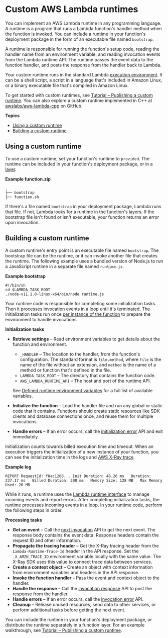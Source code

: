 # Custom AWS Lambda runtimes<a name="runtimes-custom"></a>

You can implement an AWS Lambda runtime in any programming language\. A runtime is a program that runs a Lambda function's handler method when the function is invoked\. You can include a runtime in your function's deployment package in the form of an executable file named `bootstrap`\.

A runtime is responsible for running the function's setup code, reading the handler name from an environment variable, and reading invocation events from the Lambda runtime API\. The runtime passes the event data to the function handler, and posts the response from the handler back to Lambda\.

Your custom runtime runs in the standard Lambda [execution environment](lambda-runtimes.md)\. It can be a shell script, a script in a language that's included in Amazon Linux, or a binary executable file that's compiled in Amazon Linux\.

To get started with custom runtimes, see [Tutorial – Publishing a custom runtime](runtimes-walkthrough.md)\. You can also explore a custom runtime implemented in C\+\+ at [awslabs/aws\-lambda\-cpp](https://github.com/awslabs/aws-lambda-cpp) on GitHub\.

**Topics**
+ [Using a custom runtime](#runtimes-custom-use)
+ [Building a custom runtime](#runtimes-custom-build)

## Using a custom runtime<a name="runtimes-custom-use"></a>

To use a custom runtime, set your function's runtime to `provided`\. The runtime can be included in your function's deployment package, or in a [layer](configuration-layers.md)\.

**Example function\.zip**  

```
.
├── bootstrap
├── function.sh
```

If there's a file named `bootstrap` in your deployment package, Lambda runs that file\. If not, Lambda looks for a runtime in the function's layers\. If the bootstrap file isn't found or isn't executable, your function returns an error upon invocation\.

## Building a custom runtime<a name="runtimes-custom-build"></a>

A custom runtime's entry point is an executable file named `bootstrap`\. The bootstrap file can be the runtime, or it can invoke another file that creates the runtime\. The following example uses a bundled version of Node\.js to run a JavaScript runtime in a separate file named `runtime.js`\.

**Example bootstrap**  

```
#!/bin/sh
cd $LAMBDA_TASK_ROOT
./node-v11.1.0-linux-x64/bin/node runtime.js
```

Your runtime code is responsible for completing some initialization tasks\. Then it processes invocation events in a loop until it's terminated\. The initialization tasks run once [per instance of the function](lambda-runtime-environment.md) to prepare the environment to handle invocations\.

**Initialization tasks**
+ **Retrieve settings** – Read environment variables to get details about the function and environment\.
  + `_HANDLER` – The location to the handler, from the function's configuration\. The standard format is `file.method`, where `file` is the name of the file without an extension, and `method` is the name of a method or function that's defined in the file\.
  + `LAMBDA_TASK_ROOT` – The directory that contains the function code\.
  + `AWS_LAMBDA_RUNTIME_API` – The host and port of the runtime API\.

  See [Defined runtime environment variables](configuration-envvars.md#configuration-envvars-runtime) for a full list of available variables\.
+ **Initialize the function** – Load the handler file and run any global or static code that it contains\. Functions should create static resources like SDK clients and database connections once, and reuse them for multiple invocations\.
+ **Handle errors** – If an error occurs, call the [initialization error](runtimes-api.md#runtimes-api-initerror) API and exit immediately\.

Initialization counts towards billed execution time and timeout\. When an execution triggers the initialization of a new instance of your function, you can see the initialization time in the logs and [AWS X\-Ray trace](services-xray.md)\.

**Example log**  

```
REPORT RequestId: f8ac1208... Init Duration: 48.26 ms   Duration: 237.17 ms   Billed Duration: 300 ms   Memory Size: 128 MB   Max Memory Used: 26 MB
```

While it runs, a runtime uses the [Lambda runtime interface](runtimes-api.md) to manage incoming events and report errors\. After completing initialization tasks, the runtime processes incoming events in a loop\. In your runtime code, perform the following steps in order\.

**Processing tasks**
+ **Get an event** – Call the [next invocation](runtimes-api.md#runtimes-api-next) API to get the next event\. The response body contains the event data\. Response headers contain the request ID and other information\.
+ **Propagate the tracing header** – Get the X\-Ray tracing header from the `Lambda-Runtime-Trace-Id` header in the API response\. Set the `_X_AMZN_TRACE_ID` environment variable locally with the same value\. The X\-Ray SDK uses this value to connect trace data between services\.
+ **Create a context object** – Create an object with context information from environment variables and headers in the API response\.
+ **Invoke the function handler** – Pass the event and context object to the handler\.
+ **Handle the response** – Call the [invocation response](runtimes-api.md#runtimes-api-response) API to post the response from the handler\.
+ **Handle errors** – If an error occurs, call the [invocation error](runtimes-api.md#runtimes-api-invokeerror) API\.
+ **Cleanup** – Release unused resources, send data to other services, or perform additional tasks before getting the next event\.

You can include the runtime in your function's deployment package, or distribute the runtime separately in a function layer\. For an example walkthrough, see [Tutorial – Publishing a custom runtime](runtimes-walkthrough.md)\.